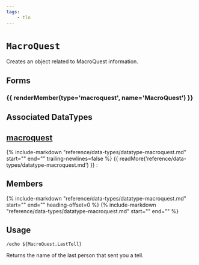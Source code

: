 ```yaml
---
tags:
    - tlo
---
```

# `MacroQuest`

<!--tlo-desc-start-->
Creates an object related to MacroQuest information.
<!--tlo-desc-end-->
## Forms
<!--tlo-forms-start-->
### {{ renderMember(type='macroquest', name='MacroQuest') }}
<!--tlo-forms-end-->

## Associated DataTypes

## [macroquest](../data-types/datatype-macroquest.md)
{%
  include-markdown "reference/data-types/datatype-macroquest.md"
  start="<!--dt-desc-start-->"
  end="<!--dt-desc-end-->"
  trailing-newlines=false
%} {{ readMore('reference/data-types/datatype-macroquest.md') }}
:    <h2>Members</h2>
    {%
    include-markdown "reference/data-types/datatype-macroquest.md"
    start="<!--dt-members-start-->"
    end="<!--dt-members-end-->"
    heading-offset=0
    %}
    {%
    include-markdown "reference/data-types/datatype-macroquest.md"
    start="<!--dt-linkrefs-start-->"
    end="<!--dt-linkrefs-end-->"
    %}

## Usage

```
/echo ${MacroQuest.LastTell}
```

Returns the name of the last person that sent you a tell.

<!--tlo-linkrefs-start-->
[macroquest]: ../data-types/datatype-macroquest.md
<!--tlo-linkrefs-end-->
